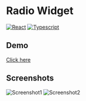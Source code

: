 # Radio Widget

[![React](https://img.icons8.com/color/48/undefined/react-native.png)](https://reactjs.org/)
[![Typescript](https://img.icons8.com/color/48/undefined/typescript.png)](https://www.typescriptlang.org/)

## Demo
[Click here](https://adnansabbir.github.io/Radio-Widget/)

## Screenshots
![Screenshot1](https://adnansabbir.github.io/Radio-Widget/assets/images/ss1.png?raw=true)
![Screenshot2](https://adnansabbir.github.io/Radio-Widget/assets/images/ss3.png?raw=true)
